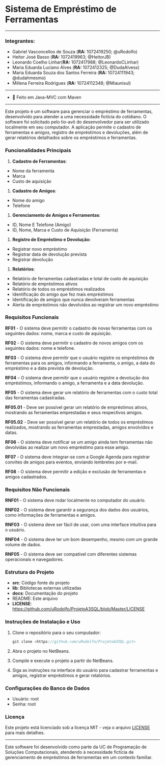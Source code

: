# Sistema de Empréstimo de Ferramentas

---

### Integrantes:

- Gabriel Vasconcellos de Souza (**RA:** 1072419250; @uRodolfo)
- Heitor José Basso (**RA:** 1072419963; @HeitorJB)
- Leonardo Coelho Linhar(**RA:** 1072417988; @LeonardoCLinhar)
- Maria Eduarda Luciano Alves (**RA:** 1072412325; @DudaAlvess)
- Maria Eduarda Souza dos Santos Ferreira (**RA:** 10724111943; @dudahmesmo)
- Millena Ferreira Rodrigues (**RA:** 10724112348; @Miaunisul)

---

- 📌 Feito em Java-MVC com Maven

---

Este projeto é um software para gerenciar o empréstimo de ferramentas, desenvolvido para atender a uma necessidade fictícia do cotidiano. O software foi solicitado pelo tio-avô do desenvolvedor para ser utilizado localmente em seu computador. A aplicação permite o cadastro de ferramentas e amigos, registro de empréstimos e devoluções, além de gerar relatórios detalhados sobre os empréstimos e ferramentas.

### Funcionalidades Principais

1. **Cadastro de Ferramentas**:
- Nome da ferramenta
- Marca
- Custo de aquisição
1. **Cadastro de Amigos**:
- Nome do amigo
- Telefone
1. **Gerenciamento de Amigos e Ferramentas**:
- ID, Nome E Telefone (Amigo)
- ID, Nome, Marca e Custo de Aquisição (Ferramenta)
1. **Registro de Empréstimo e Devolução:**
- Registrar novo empréstimo
- Registrar data de devolução prevista
- Registrar devolução
1. **Relatórios**:
- Relatório de ferramentas cadastradas e total de custo de aquisição
- Relatório de empréstimos ativos
- Relatório de todos os empréstimos realizados
- Identificação do amigo que fez mais empréstimos
- Identificação de amigos que nunca devolveram ferramentas
- Alerta de empréstimos não devolvidos ao registrar um novo empréstimo

### Requisitos Funcionais

**RF01** - O sistema deve permitir o cadastro de novas ferramentas com os seguintes dados: nome, marca e custo de aquisição.

**RF02** - O sistema deve permitir o cadastro de novos amigos com os seguintes dados: nome e telefone.

**RF03** - O sistema deve permitir que o usuário registre os empréstimos de ferramentas para os amigos, informando a ferramenta, o amigo, a data do empréstimo e a data prevista de devolução.

**RF04** – O sistema deve permitir que o usuário registre a devolução dos empréstimos, informando o amigo, a ferramenta e a data devolução.

**RF05** - O sistema deve gerar um relatório de ferramentas com o custo total das ferramentas cadastradas.

**RF05.01** - Deve ser possível gerar um relatório de empréstimos ativos, mostrando as ferramentas emprestadas e seus respectivos amigos.

**RF05.02** - Deve ser possível gerar um relatório de todos os empréstimos realizados, mostrando as ferramentas emprestadas, amigos envolvidos e datas.

**RF06** - O sistema deve notificar se um amigo ainda tem ferramentas não devolvidas ao realizar um novo empréstimo para esse amigo.

**RF07** - O sistema deve integrar-se com a Google Agenda para registrar convites de amigos para eventos, enviando lembretes por e-mail.

**RF08** - O sistema deve permitir a edição e exclusão de ferramentas e amigos cadastrados.

### Requisitos Não Funcionais

**RNF01** - O sistema deve rodar localmente no computador do usuário.

**RNF02** - O sistema deve garantir a segurança dos dados dos usuários, como informações de ferramentas e amigos.

**RNF03** - O sistema deve ser fácil de usar, com uma interface intuitiva para o usuário.

**RNF04** - O sistema deve ter um bom desempenho, mesmo com um grande volume de dados.

**RNF05** - O sistema deve ser compatível com diferentes sistemas operacionais e navegadores.

### Estrutura do Projeto

- **src**: Código fonte do projeto
- **lib**: Bibliotecas externas utilizadas
- **docs**: Documentação do projeto
- README: Este arquivo
- **LICENSE**: https://github.com/uRodolfo/ProjetoA3SQL/blob/Master/LICENSE

### Instruções de Instalação e Uso

1. Clone o repositório para o seu computador:
    
    ```java
    git clone <https://github.com/uRodolfo/ProjetoA3SQL.git>
    ```
    
2. Abra o projeto no NetBeans.
3. Compile e execute o projeto a partir do NetBeans.
4. Siga as instruções na interface do usuário para cadastrar ferramentas e amigos, registrar empréstimos e gerar relatórios.

### Configurações do Banco de Dados

- Usuário: root
- Senha: root

### Licença

Este projeto está licenciado sob a licença MIT - veja o arquivo [LICENSE](https://github.com/uRodolfo/ProjetoA3SQL/blob/Master/LICENSE) para mais detalhes.

---

Este software foi desenvolvido como parte da UC de Programação de Soluções Computacionais, atendendo à necessidade fictícia de gerenciamento de empréstimos de ferramentas em um contexto familiar.
